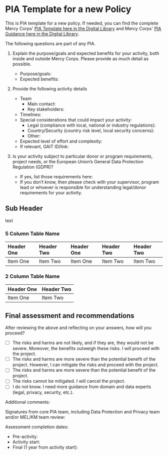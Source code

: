 # PIA Template for a new Policy

This is PIA template for a new policy. If needed, you can find the complete Mercy Corps' [PIA Template here in the Digital Library](https://library.mercycorps.org/record/34316) and Mercy Corps' [PIA Guidance here in the Digital Library](https://library.mercycorps.org/record/34302).

The following questions are part of any PIA.

 1. Explain the purpose/goals and expected benefits for your activity, both inside and outside Mercy Corps. Please provide as much detail as possible.
    * Purpose/goals:
    * Expected benefits:  

2. Provide the following activity details
    * Team
      * Main contact:
      * Key stakeholders:
    * Timelines:
    * Special considerations that could impact your activity:
      * Legal (compliance with local, national or industry regulations):
      * Country/Security (country risk level, local security concerns):
      * Other:
    * Expected level of effort and complexity:
    * If relevant, GAIT ID/link:

3. Is your activity subject to particular donor or program requirements, project needs, or the European Union’s General Data Protection Regulation (GDPR)?
    * If yes, list those requirements here:
    * If you don’t know, then please check with your supervisor, program lead or whoever is responsible for understanding legal/donor requirements for your activity.

## Sub Header
text

### 5 Column Table Name
| Header One     | Header Two     | Header One     | Header Two     | Header Two     |
| :------------- | :------------- | :------------- | :------------- | :------------- |
| Item One       | Item Two       | Item One       | Item Two       | Item Two       |

### 2 Column Table Name
| Header One     | Header Two     |
| :------------- | :------------- |
| Item One       | Item Two       |


## Final assessment and recommendations
After reviewing the above and reflecting on your answers, how will you proceed?

- [ ] The risks and harms are not likely, and if they are, they would not be severe. Moreover, the benefits outweigh these risks. I will proceed with the project.
- [ ] The risks and harms are more severe than the potential benefit of the project. However, I can mitigate the risks and proceed with the project.
- [ ] The risks and harms are more severe than the potential benefit of the project.
- [ ] The risks cannot be mitigated. I will cancel the project.
- [ ] I do not know. I need more guidance from domain and data experts (legal, privacy, security, etc.).

Additional comments:

Signatures from core PIA team, including Data Protection and Privacy team and/or MEL/KM team review:

Assessment completion dates:
- Pre-activity:
- Activity start:
- Final (1 year from activity start):
